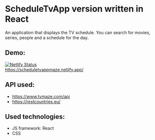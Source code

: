 # ScheduleTvApp version written in React

An application that displays the TV schedule. You can search for movies, series, people and a schedule for the day.

## Demo:

[![Netlify Status](https://api.netlify.com/api/v1/badges/fc060c51-47ee-4fb5-a277-eed3c53eaeb6/deploy-status)](https://app.netlify.com/sites/scheduletvappmaze/deploys) \
https://scheduletvappmaze.netlify.app/

## API used:

- https://www.tvmaze.com/api
- https://restcountries.eu/

## Used technologies:

- JS framework: React
- CSS
